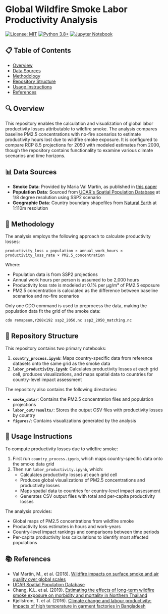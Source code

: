 # Global Wildfire Smoke Labor Productivity Analysis

[![License: MIT](https://img.shields.io/badge/License-MIT-yellow.svg)](https://opensource.org/licenses/MIT)
[![Python 3.8+](https://img.shields.io/badge/python-3.8+-blue.svg)](https://www.python.org/downloads/)
[![Jupyter Notebook](https://img.shields.io/badge/Jupyter-Notebook-orange.svg)](https://jupyter.org/)

## 📋 Table of Contents
- [Overview](#overview)
- [Data Sources](#data-sources)
- [Methodology](#methodology)
- [Repository Structure](#repository-structure)
- [Usage Instructions](#usage-instructions)
- [References](#references)

## 🔍 Overview

This repository enables the calculation and visualization of global labor productivity losses attributable to wildfire smoke. The analysis compares baseline PM2.5 concentrations with no-fire scenarios to estimate productivity hours lost due to wildfire smoke exposure. It is configured to compare RCP 8.5 projections for 2050 with modeled estimates from 2000, though the repository contains functionality to examine various climate scenarios and time horizons.

## 📊 Data Sources

- **Smoke Data**: Provided by Maria Val Martin, as published in [this paper](https://agupubs.onlinelibrary.wiley.com/doi/10.1029/2018GH000144)
- **Population Data**: Sourced from [UCAR's Spatial Population Database](https://www.cgd.ucar.edu/sections/iam/modeling/spatial-population) at 1/8 degree resolution using SSP2 scenario
- **Geographic Data**: Country boundary shapefiles from [Natural Earth](https://www.naturalearthdata.com/) at 1:110m resolution

## 🧮 Methodology

The analysis employs the following approach to calculate productivity losses:

```
productivity_loss = population × annual_work_hours × productivity_loss_rate × PM2.5_concentration
```

Where:
- Population data is from SSP2 projections
- Annual work hours per person is assumed to be 2,000 hours
- Productivity loss rate is modeled at 0.1% per μg/m³ of PM2.5 exposure
- PM2.5 concentration is calculated as the difference between baseline scenarios and no-fire scenarios

Only one CDO command is used to preprocess the data, making the population data fit the grid of the smoke data:

```bash
cdo remapsum,r288x192 ssp2_2050.nc ssp2_2050_matching.nc
```

## 📁 Repository Structure

This repository contains two primary notebooks:

1. **`country_process.ipynb`**: Maps country-specific data from reference datasets onto the same grid as the smoke data
2. **`labor_productivity.ipynb`**: Calculates productivity losses at each grid cell, produces visualizations, and maps spatial data to countries for country-level impact assessment

The repository also contains the following directories:

- **`smoke_data/`**: Contains the PM2.5 concentration files and population projections
- **`labor_out/results/`**: Stores the output CSV files with productivity losses by country
- **`figures/`**: Contains visualizations generated by the analysis

## 🚀 Usage Instructions

To compute productivity losses due to wildfire smoke:

1. First run `country_process.ipynb`, which maps country-specific data onto the smoke data grid
2. Then run `labor_productivity.ipynb`, which:
   - Calculates productivity losses at each grid cell
   - Produces global visualizations of PM2.5 concentrations and productivity losses
   - Maps spatial data to countries for country-level impact assessment
   - Generates CSV output files with total and per-capita productivity losses

The analysis provides:
- Global maps of PM2.5 concentrations from wildfire smoke
- Productivity loss estimates in hours and work-years
- Country-level impact rankings and comparisons between time periods
- Per-capita productivity loss calculations to identify most affected populations

## 📚 References

- Val Martin, M., et al. (2018). [Wildfire impacts on surface smoke and air quality over global scales](https://agupubs.onlinelibrary.wiley.com/doi/10.1029/2018GH000144)
- [UCAR Spatial Population Database](https://www.cgd.ucar.edu/sections/iam/modeling/spatial-population)
- Chang, K.L. et al. (2019). [Estimating the effects of long-term wildfire smoke exposure on morbidity and mortality in Northern Thailand](https://doi.org/10.1016/j.earscienv.2019.113391)
- Kjellstrom, T. et al. (2016). [Climate change and labour productivity: Impacts of high temperature in garment factories in Bangladesh](https://doi.org/10.1007/978-3-319-31816-5_3825-1)